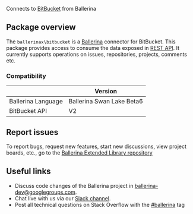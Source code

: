 Connects to [BitBucket](https://developer.atlassian.com/bitbucket/api/2/reference/) from Ballerina
## Package overview
The `ballerinax\bitbucket` is a [Ballerina](https://ballerina.io/) connector for BitBucket.
This package provides access to consume the data exposed in [REST API](https://developer.atlassian.com/bitbucket/api/2/reference/resource/). It currently supports operations on issues, repositories, projects, comments etc.

### Compatibility
|                      | Version                   |
|----------------------|---------------------------|
| Ballerina Language   | Ballerina Swan Lake Beta6 |
| BitBucket API        | V2                        |

## Report issues
To report bugs, request new features, start new discussions, view project boards, etc., go to the [Ballerina Extended Library repository](https://github.com/ballerina-platform/ballerina-extended-library)

## Useful links
- Discuss code changes of the Ballerina project in [ballerina-dev@googlegroups.com](mailto:ballerina-dev@googlegroups.com).
- Chat live with us via our [Slack channel](https://ballerina.io/community/slack/).
- Post all technical questions on Stack Overflow with the [#ballerina](https://stackoverflow.com/questions/tagged/ballerina) tag
